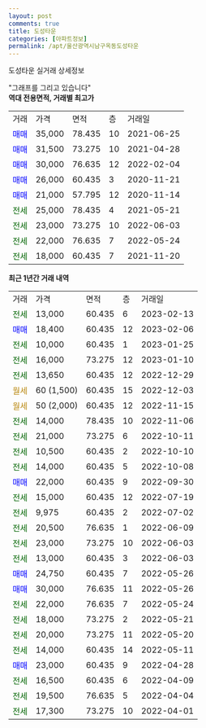```yaml
---
layout: post
comments: true
title: 도성타운
categories: [아파트정보]
permalink: /apt/울산광역시남구옥동도성타운
---
```


도성타운 실거래 상세정보

<script type="text/javascript">
  google.charts.load('current', {'packages':['line', 'corechart']});
  google.charts.setOnLoadCallback(drawChart);

  function drawChart() {
    var data = new google.visualization.DataTable();
    data.addColumn('date', '거래일');
    data.addColumn('number', "매매");
    data.addColumn('number', "전세");
    data.addColumn('number', "전매");

    data.addRows([[new Date(Date.parse("2023-02-13")), null, 13000, null], [new Date(Date.parse("2023-02-06")), 18400, null, null], [new Date(Date.parse("2023-01-25")), null, 10000, null], [new Date(Date.parse("2023-01-10")), null, 16000, null], [new Date(Date.parse("2022-12-29")), null, 13650, null], [new Date(Date.parse("2022-12-03")), null, null, null], [new Date(Date.parse("2022-11-15")), null, null, null], [new Date(Date.parse("2022-11-06")), null, 14000, null], [new Date(Date.parse("2022-10-11")), null, 21000, null], [new Date(Date.parse("2022-10-10")), null, 10500, null], [new Date(Date.parse("2022-10-08")), null, 14000, null], [new Date(Date.parse("2022-09-30")), 22000, null, null], [new Date(Date.parse("2022-07-19")), null, 15000, null], [new Date(Date.parse("2022-07-02")), null, 9975, null], [new Date(Date.parse("2022-06-09")), null, 20500, null], [new Date(Date.parse("2022-06-03")), null, 23000, null], [new Date(Date.parse("2022-06-03")), null, 13000, null], [new Date(Date.parse("2022-05-26")), 24750, null, null], [new Date(Date.parse("2022-05-26")), 30000, null, null], [new Date(Date.parse("2022-05-24")), null, 22000, null], [new Date(Date.parse("2022-05-21")), null, 18000, null], [new Date(Date.parse("2022-05-20")), null, 20000, null], [new Date(Date.parse("2022-05-11")), null, 14000, null], [new Date(Date.parse("2022-04-28")), 23000, null, null], [new Date(Date.parse("2022-04-09")), null, 16500, null], [new Date(Date.parse("2022-04-04")), null, 19500, null], [new Date(Date.parse("2022-04-01")), null, 17300, null]]);

    var options = {
      hAxis: {
        format: 'yyyy/MM/dd'
      },    
      lineWidth: 0,
      pointsVisible: true,    
      title: '최근 1년간 유형별 실거래가 분포',
      legend: { position: 'bottom' }
    };

    var formatter = new google.visualization.NumberFormat({pattern:'###,###'} );
    formatter.format(data, 1);
    formatter.format(data, 2);
    
    setTimeout(function() {
        var chart = new google.visualization.LineChart(document.getElementById('columnchart_material'));
        chart.draw(data, (options));
        document.getElementById('loading').style.display = 'none';
    }, 200);
  }
</script>


<div id="loading" style="z-index:20; display: block; margin-left: 0px">"그래프를 그리고 있습니다"</div>
<div id="columnchart_material" style="width: 95%; margin-left: 0px; display: block"></div>
<!-- contents start -->
<b>역대 전용면적, 거래별 최고가</b>
<table class="sortable">
    <tr>
      <td>거래</td>
      <td>가격</td>
      <td>면적</td>
      <td>층</td>
      <td>거래일</td>
    </tr>
        <tr>
          <td><a style="color: blue">매매</a></td>
          <td>35,000</td>
          <td>78.435</td>
          <td>10</td>
          <td>2021-06-25</td>
        </tr>            <tr>
          <td><a style="color: blue">매매</a></td>
          <td>31,500</td>
          <td>73.275</td>
          <td>10</td>
          <td>2021-04-28</td>
        </tr>            <tr>
          <td><a style="color: blue">매매</a></td>
          <td>30,000</td>
          <td>76.635</td>
          <td>12</td>
          <td>2022-02-04</td>
        </tr>            <tr>
          <td><a style="color: blue">매매</a></td>
          <td>26,000</td>
          <td>60.435</td>
          <td>3</td>
          <td>2020-11-21</td>
        </tr>            <tr>
          <td><a style="color: blue">매매</a></td>
          <td>21,000</td>
          <td>57.795</td>
          <td>12</td>
          <td>2020-11-14</td>
        </tr>        
        <tr>
              <td><a style="color: darkgreen">전세</a></td>
              <td>25,000</td>
              <td>78.435</td>
              <td>4</td>
              <td>2021-05-21</td>
            </tr>            <tr>
              <td><a style="color: darkgreen">전세</a></td>
              <td>23,000</td>
              <td>73.275</td>
              <td>10</td>
              <td>2022-06-03</td>
            </tr>            <tr>
              <td><a style="color: darkgreen">전세</a></td>
              <td>22,000</td>
              <td>76.635</td>
              <td>7</td>
              <td>2022-05-24</td>
            </tr>            <tr>
              <td><a style="color: darkgreen">전세</a></td>
              <td>18,000</td>
              <td>60.435</td>
              <td>7</td>
              <td>2021-11-20</td>
            </tr>        
    
</table>

<b>최근 1년간 거래 내역</b>

<table class="sortable">
    <tr>
      <td>거래</td>
      <td>가격</td>
      <td>면적</td>
      <td>층</td>
      <td>거래일</td>
    </tr>
    <tr>
      <td><a style="color: darkgreen">전세</a></td>
      <td>13,000</td>
      <td>60.435</td>
      <td>6</td>
      <td>2023-02-13</td>
    </tr>          <tr>
      <td><a style="color: blue">매매</a></td>
      <td>18,400</td>
      <td>60.435</td>
      <td>12</td>
      <td>2023-02-06</td>
    </tr>          <tr>
      <td><a style="color: darkgreen">전세</a></td>
      <td>10,000</td>
      <td>60.435</td>
      <td>1</td>
      <td>2023-01-25</td>
    </tr>          <tr>
      <td><a style="color: darkgreen">전세</a></td>
      <td>16,000</td>
      <td>73.275</td>
      <td>12</td>
      <td>2023-01-10</td>
    </tr>          <tr>
      <td><a style="color: darkgreen">전세</a></td>
      <td>13,650</td>
      <td>60.435</td>
      <td>12</td>
      <td>2022-12-29</td>
    </tr>          <tr>
      <td><a style="color: darkgoldenrod">월세</a></td>
      <td>60 (1,500)</td>
      <td>60.435</td>
      <td>15</td>
      <td>2022-12-03</td>
    </tr>          <tr>
      <td><a style="color: darkgoldenrod">월세</a></td>
      <td>50 (2,000)</td>
      <td>60.435</td>
      <td>12</td>
      <td>2022-11-15</td>
    </tr>          <tr>
      <td><a style="color: darkgreen">전세</a></td>
      <td>14,000</td>
      <td>78.435</td>
      <td>10</td>
      <td>2022-11-06</td>
    </tr>          <tr>
      <td><a style="color: darkgreen">전세</a></td>
      <td>21,000</td>
      <td>73.275</td>
      <td>6</td>
      <td>2022-10-11</td>
    </tr>          <tr>
      <td><a style="color: darkgreen">전세</a></td>
      <td>10,500</td>
      <td>60.435</td>
      <td>2</td>
      <td>2022-10-10</td>
    </tr>          <tr>
      <td><a style="color: darkgreen">전세</a></td>
      <td>14,000</td>
      <td>60.435</td>
      <td>5</td>
      <td>2022-10-08</td>
    </tr>          <tr>
      <td><a style="color: blue">매매</a></td>
      <td>22,000</td>
      <td>60.435</td>
      <td>9</td>
      <td>2022-09-30</td>
    </tr>          <tr>
      <td><a style="color: darkgreen">전세</a></td>
      <td>15,000</td>
      <td>60.435</td>
      <td>12</td>
      <td>2022-07-19</td>
    </tr>          <tr>
      <td><a style="color: darkgreen">전세</a></td>
      <td>9,975</td>
      <td>60.435</td>
      <td>2</td>
      <td>2022-07-02</td>
    </tr>          <tr>
      <td><a style="color: darkgreen">전세</a></td>
      <td>20,500</td>
      <td>76.635</td>
      <td>1</td>
      <td>2022-06-09</td>
    </tr>          <tr>
      <td><a style="color: darkgreen">전세</a></td>
      <td>23,000</td>
      <td>73.275</td>
      <td>10</td>
      <td>2022-06-03</td>
    </tr>          <tr>
      <td><a style="color: darkgreen">전세</a></td>
      <td>13,000</td>
      <td>60.435</td>
      <td>3</td>
      <td>2022-06-03</td>
    </tr>          <tr>
      <td><a style="color: blue">매매</a></td>
      <td>24,750</td>
      <td>60.435</td>
      <td>7</td>
      <td>2022-05-26</td>
    </tr>          <tr>
      <td><a style="color: blue">매매</a></td>
      <td>30,000</td>
      <td>76.635</td>
      <td>11</td>
      <td>2022-05-26</td>
    </tr>          <tr>
      <td><a style="color: darkgreen">전세</a></td>
      <td>22,000</td>
      <td>76.635</td>
      <td>7</td>
      <td>2022-05-24</td>
    </tr>          <tr>
      <td><a style="color: darkgreen">전세</a></td>
      <td>18,000</td>
      <td>73.275</td>
      <td>2</td>
      <td>2022-05-21</td>
    </tr>          <tr>
      <td><a style="color: darkgreen">전세</a></td>
      <td>20,000</td>
      <td>73.275</td>
      <td>11</td>
      <td>2022-05-20</td>
    </tr>          <tr>
      <td><a style="color: darkgreen">전세</a></td>
      <td>14,000</td>
      <td>60.435</td>
      <td>14</td>
      <td>2022-05-11</td>
    </tr>          <tr>
      <td><a style="color: blue">매매</a></td>
      <td>23,000</td>
      <td>60.435</td>
      <td>9</td>
      <td>2022-04-28</td>
    </tr>          <tr>
      <td><a style="color: darkgreen">전세</a></td>
      <td>16,500</td>
      <td>60.435</td>
      <td>6</td>
      <td>2022-04-09</td>
    </tr>          <tr>
      <td><a style="color: darkgreen">전세</a></td>
      <td>19,500</td>
      <td>76.635</td>
      <td>5</td>
      <td>2022-04-04</td>
    </tr>          <tr>
      <td><a style="color: darkgreen">전세</a></td>
      <td>17,300</td>
      <td>73.275</td>
      <td>10</td>
      <td>2022-04-01</td>
    </tr>      </table>
<!-- contents end -->    


